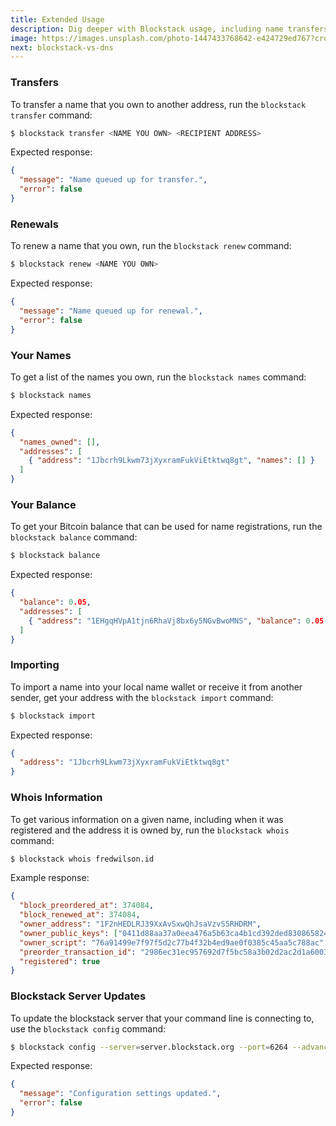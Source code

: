 ```yaml
---
title: Extended Usage
description: Dig deeper with Blockstack usage, including name transfers and more.
image: https://images.unsplash.com/photo-1447433768642-e424729ed767?crop=entropy&fit=crop&fm=jpg&h=1100&ixjsv=2.1.0&ixlib=rb-0.3.5&q=80&w=1500
next: blockstack-vs-dns
---
```


### Transfers

To transfer a name that you own to another address, run the `blockstack transfer` command:

```bash
$ blockstack transfer <NAME YOU OWN> <RECIPIENT ADDRESS>
```

Expected response:

```json
{
  "message": "Name queued up for transfer.",
  "error": false
}
```

### Renewals

To renew a name that you own, run the `blockstack renew` command:

```bash
$ blockstack renew <NAME YOU OWN>
```

Expected response:

```json
{
  "message": "Name queued up for renewal.",
  "error": false
}
```

### Your Names

To get a list of the names you own, run the `blockstack names` command:

```bash
$ blockstack names
```

Expected response:

```json
{
  "names_owned": [],
  "addresses": [
    { "address": "1Jbcrh9Lkwm73jXyxramFukViEtktwq8gt", "names": [] }
  ]
}
```

### Your Balance

To get your Bitcoin balance that can be used for name registrations, run the `blockstack balance` command:


```bash
$ blockstack balance
```

Expected response:

```json
{
  "balance": 0.05,
  "addresses": [
    { "address": "1EHgqHVpA1tjn6RhaVj8bx6y5NGvBwoMNS", "balance": 0.05 }
  ]
}
```

### Importing

To import a name into your local name wallet or receive it from another sender, get your address with the `blockstack import` command:

```bash
$ blockstack import
```

Expected response:

```json
{
  "address": "1Jbcrh9Lkwm73jXyxramFukViEtktwq8gt"
}
```

### Whois Information

To get various information on a given name, including when it was registered and the address it is owned by, run the `blockstack whois` command:

```bash
$ blockstack whois fredwilson.id
```

Example response:

```json
{
  "block_preordered_at": 374084,
  "block_renewed_at": 374084,
  "owner_address": "1F2nHEDLRJ39XxAvSxwQhJsaVzvS5RHDRM",
  "owner_public_keys": ["0411d88aa37a0eea476a5b63ca4b1cd392ded830865824c27dacef6bde9f9bc53fa13a0926533ef4d20397207e212c2086cbe13db5470fd29616abd35326d33090"],
  "owner_script": "76a91499e7f97f5d2c77b4f32b4ed9ae0f0385c45aa5c788ac",
  "preorder_transaction_id": "2986ec31ec957692d7f5bc58a3b02d2ac2d1a60039e9163365fc954ff51aeb5a",
  "registered": true
}
```

### Blockstack Server Updates

To update the blockstack server that your command line is connecting to, use the `blockstack config` command:

```bash
$ blockstack config --server=server.blockstack.org --port=6264 --advanced=off
```

Expected response:

```json
{
  "message": "Configuration settings updated.",
  "error": false
}
```